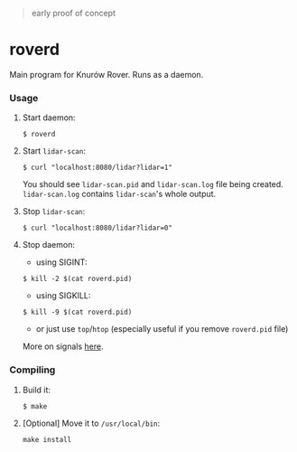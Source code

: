 > early proof of concept

# roverd

Main program for Knurów Rover. Runs as a daemon.

### Usage

1. Start daemon:

   ```
   $ roverd
   ```

2. Start `lidar-scan`:

   ```
   $ curl "localhost:8080/lidar?lidar=1"
   ```

   You should see `lidar-scan.pid` and `lidar-scan.log` file being created.
   `lidar-scan.log` contains `lidar-scan`'s whole output.

3. Stop `lidar-scan`:

   ```
   $ curl "localhost:8080/lidar?lidar=0"
   ```

4. Stop daemon:

   - using SIGINT:

   ```
   $ kill -2 $(cat roverd.pid)
   ```

   - using SIGKILL:

   ```
   $ kill -9 $(cat roverd.pid)
   ```

   - or just use `top`/`htop` (especially useful if you remove `roverd.pid` file)

   More on signals [here](https://www.gnu.org/software/libc/manual/html_node/Termination-Signals.html).

### Compiling

1. Build it:

   ```
   $ make
   ```

2. [Optional] Move it to `/usr/local/bin`:

   ```
   make install
   ```
